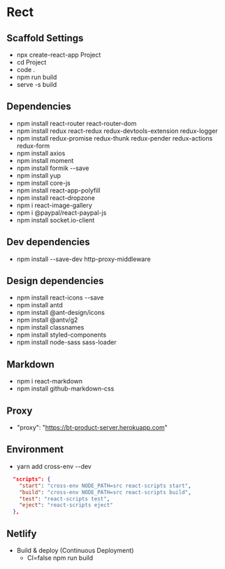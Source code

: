 # Rect

## Scaffold Settings

- npx create-react-app Project
- cd Project
- code .
- npm run build
- serve -s build

## Dependencies

- npm install react-router react-router-dom
- npm install redux react-redux redux-devtools-extension redux-logger
- npm install redux-promise redux-thunk redux-pender redux-actions redux-form
- npm install axios
- npm install moment
- npm install formik --save
- npm install yup
- npm install core-js
- npm install react-app-polyfill
- npm install react-dropzone
- npm i react-image-gallery
- npm i @paypal/react-paypal-js
- npm install socket.io-client

## Dev dependencies

- npm install --save-dev http-proxy-middleware

## Design dependencies

- npm install react-icons --save
- npm install antd
- npm install @ant-design/icons
- npm install @antv/g2
- npm install classnames
- npm install styled-components
- npm install node-sass sass-loader

## Markdown

- npm i react-markdown
- npm install github-markdown-css

## Proxy

- "proxy": "https://bt-product-server.herokuapp.com"

## Environment

- yarn add cross-env --dev

```json
  "scripts": {
    "start": "cross-env NODE_PATH=src react-scripts start",
    "build": "cross-env NODE_PATH=src react-scripts build",
    "test": "react-scripts test",
    "eject": "react-scripts eject"
  },
```

## Netlify

- Build & deploy (Continuous Deployment)
  - CI=false npm run build
